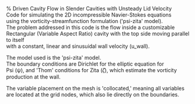 % Driven Cavity Flow in Slender Cavities with Unsteady Lid Velocity  
Code for simulating the 2D incompressible Navier-Stokes equations  
using the vorticity-streamfunction formulation ('psi-zita' model).  
The problem addressed in this code is the flow inside a customizable  
Rectangular (Variable Aspect Ratio) cavity with the top side moving parallel to itself  
with a constant, linear and sinusuidal wall velocity (u_wall).  

The model used is the 'psi-zita' model.  
The boundary conditions are Dirichlet for the elliptic equation for  
Psi (ψ), and 'Thom' conditions for Zita (𝜁), which estimate the vorticity  
production at the wall.  

The variable placement on the mesh is 'collocated,' meaning all variables  
are located at the grid nodes, which also lie directly on the boundaries.
